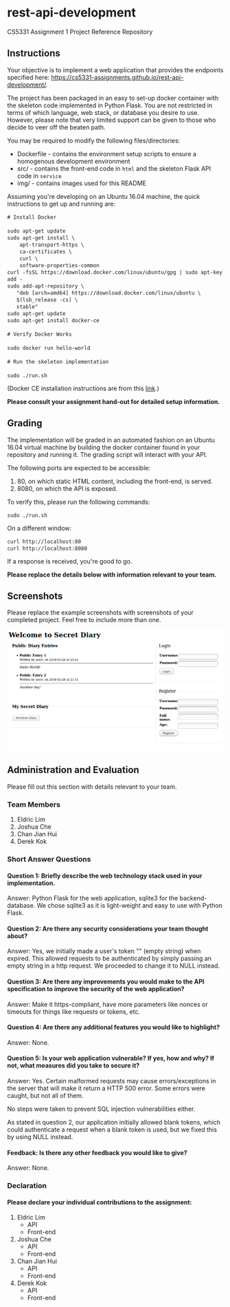 # rest-api-development

CS5331 Assignment 1 Project Reference Repository

## Instructions

Your objective is to implement a web application that provides the endpoints
specified here: https://cs5331-assignments.github.io/rest-api-development/.

The project has been packaged in an easy to set-up docker container with the
skeleton code implemented in Python Flask. You are not restricted in terms of
which language, web stack, or database you desire to use. However, please note
that very limited support can be given to those who decide to veer off the
beaten path.

You may be required to modify the following files/directories:

- Dockerfile - contains the environment setup scripts to ensure a homogenous
  development environment
- src/ - contains the front-end code in `html` and the skeleton Flask API code
  in `service`
- img/ - contains images used for this README

Assuming you're developing on an Ubuntu 16.04 machine, the quick instructions
to get up and running are:

```
# Install Docker

sudo apt-get update
sudo apt-get install \
    apt-transport-https \
    ca-certificates \
    curl \
    software-properties-common
curl -fsSL https://download.docker.com/linux/ubuntu/gpg | sudo apt-key add -
sudo add-apt-repository \
   "deb [arch=amd64] https://download.docker.com/linux/ubuntu \
   $(lsb_release -cs) \
   stable"
sudo apt-get update
sudo apt-get install docker-ce

# Verify Docker Works

sudo docker run hello-world

# Run the skeleton implementation

sudo ./run.sh
```

(Docker CE installation instructions are from this
[link](https://docs.docker.com/install/linux/docker-ce/ubuntu/#install-using-the-repository).)

**Please consult your assignment hand-out for detailed setup information.**

## Grading

The implementation will be graded in an automated fashion on an Ubuntu 16.04
virtual machine by building the docker container found in your repository and
running it. The grading script will interact with your API.

The following ports are expected to be accessible:

1. 80, on which static HTML content, including the front-end, is served.
2. 8080, on which the API is exposed.

To verify this, please run the following commands:

```
sudo ./run.sh
```

On a different window:

```
curl http://localhost:80
curl http://localhost:8080
```

If a response is received, you're good to go.

**Please replace the details below with information relevant to your team.**

## Screenshots

Please replace the example screenshots with screenshots of your completed
project. Feel free to include more than one.

![Sample Screenshot](./img/samplescreenshot.png)

## Administration and Evaluation

Please fill out this section with details relevant to your team.

### Team Members

1. Eldric Lim
2. Joshua Che
3. Chan Jian Hui
4. Derek Kok

### Short Answer Questions

#### Question 1: Briefly describe the web technology stack used in your implementation.

Answer: Python Flask for the web application, sqlite3 for the backend-database. We chose sqlite3 as it is light-weight and easy to use with Python Flask.

#### Question 2: Are there any security considerations your team thought about?

Answer: Yes, we initially made a user's token "" (empty string) when expired. This allowed requests to be authenticated by simply passing an empty string in a http request. We proceeded to change it to NULL instead.

#### Question 3: Are there any improvements you would make to the API specification to improve the security of the web application?

Answer: Make it https-compliant, have more parameters like nonces or timeouts for things like requests or tokens, etc.

#### Question 4: Are there any additional features you would like to highlight?

Answer: None.

#### Question 5: Is your web application vulnerable? If yes, how and why? If not, what measures did you take to secure it?

Answer: 
Yes. Certain malformed requests may cause errors/exceptions in the server that will make it return a HTTP 500 error. Some errors were caught, but not all of them. 

No steps were taken to prevent SQL injection vulnerabilities either. 

As stated in question 2, our application initially allowed blank tokens, which could authenticate a request when a blank token is used, but we fixed this by using NULL instead.

#### Feedback: Is there any other feedback you would like to give?

Answer: None.

### Declaration

#### Please declare your individual contributions to the assignment:

1. Eldric Lim
    - API
    - Front-end
2. Joshua Che
    - API
    - Front-end
3. Chan Jian Hui
    - API
    - Front-end
4. Derek Kok
    - API
    - Front-end

